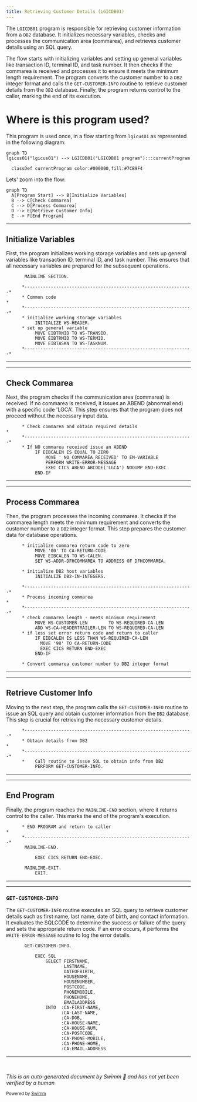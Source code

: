 ```yaml
---
title: Retrieving Customer Details (LGICDB01)
---
```

The <SwmToken path="base/src/lgicdb01.cbl" pos="12:6:6" line-data="       PROGRAM-ID. LGICDB01.">`LGICDB01`</SwmToken> program is responsible for retrieving customer information from a <SwmToken path="base/src/lgicdb01.cbl" pos="130:5:5" line-data="      * initialize DB2 host variables">`DB2`</SwmToken> database. It initializes necessary variables, checks and processes the communication area (commarea), and retrieves customer details using an SQL query.

The flow starts with initializing variables and setting up general variables like transaction ID, terminal ID, and task number. It then checks if the commarea is received and processes it to ensure it meets the minimum length requirement. The program converts the customer number to a <SwmToken path="base/src/lgicdb01.cbl" pos="130:5:5" line-data="      * initialize DB2 host variables">`DB2`</SwmToken> integer format and calls the <SwmToken path="base/src/lgicdb01.cbl" pos="154:3:7" line-data="           PERFORM GET-CUSTOMER-INFO.">`GET-CUSTOMER-INFO`</SwmToken> routine to retrieve customer details from the <SwmToken path="base/src/lgicdb01.cbl" pos="130:5:5" line-data="      * initialize DB2 host variables">`DB2`</SwmToken> database. Finally, the program returns control to the caller, marking the end of its execution.

# Where is this program used?

This program is used once, in a flow starting from `lgicus01` as represented in the following diagram:

```mermaid
graph TD
lgicus01("lgicus01") --> LGICDB01("LGICDB01 program"):::currentProgram

  classDef currentProgram color:#000000,fill:#7CB9F4
```

Lets' zoom into the flow:

```mermaid
graph TD
  A[Program Start] --> B[Initialize Variables]
  B --> C[Check Commarea]
  C --> D[Process Commarea]
  D --> E[Retrieve Customer Info]
  E --> F[End Program]
```

<SwmSnippet path="/base/src/lgicdb01.cbl" line="102">

---

## Initialize Variables

First, the program initializes working storage variables and sets up general variables like transaction ID, terminal ID, and task number. This ensures that all necessary variables are prepared for the subsequent operations.

```cobol
       MAINLINE SECTION.

      *----------------------------------------------------------------*
      * Common code                                                    *
      *----------------------------------------------------------------*
      * initialize working storage variables
           INITIALIZE WS-HEADER.
      * set up general variable
           MOVE EIBTRNID TO WS-TRANSID.
           MOVE EIBTRMID TO WS-TERMID.
           MOVE EIBTASKN TO WS-TASKNUM.
      *----------------------------------------------------------------*
```

---

</SwmSnippet>

<SwmSnippet path="/base/src/lgicdb01.cbl" line="116">

---

## Check Commarea

Next, the program checks if the communication area (commarea) is received. If no commarea is received, it issues an ABEND (abnormal end) with a specific code 'LGCA'. This step ensures that the program does not proceed without the necessary input data.

```cobol
      * Check commarea and obtain required details                     *
      *----------------------------------------------------------------*
      * If NO commarea received issue an ABEND
           IF EIBCALEN IS EQUAL TO ZERO
               MOVE ' NO COMMAREA RECEIVED' TO EM-VARIABLE
               PERFORM WRITE-ERROR-MESSAGE
               EXEC CICS ABEND ABCODE('LGCA') NODUMP END-EXEC
           END-IF
```

---

</SwmSnippet>

<SwmSnippet path="/base/src/lgicdb01.cbl" line="125">

---

## Process Commarea

Then, the program processes the incoming commarea. It checks if the commarea length meets the minimum requirement and converts the customer number to a <SwmToken path="base/src/lgicdb01.cbl" pos="130:5:5" line-data="      * initialize DB2 host variables">`DB2`</SwmToken> integer format. This step prepares the customer data for database operations.

```cobol
      * initialize commarea return code to zero
           MOVE '00' TO CA-RETURN-CODE
           MOVE EIBCALEN TO WS-CALEN.
           SET WS-ADDR-DFHCOMMAREA TO ADDRESS OF DFHCOMMAREA.

      * initialize DB2 host variables
           INITIALIZE DB2-IN-INTEGERS.

      *----------------------------------------------------------------*
      * Process incoming commarea                                      *
      *----------------------------------------------------------------*
      * check commarea length - meets minimum requirement
           MOVE WS-CUSTOMER-LEN        TO WS-REQUIRED-CA-LEN
           ADD WS-CA-HEADERTRAILER-LEN TO WS-REQUIRED-CA-LEN
      * if less set error return code and return to caller
           IF EIBCALEN IS LESS THAN WS-REQUIRED-CA-LEN
             MOVE '98' TO CA-RETURN-CODE
             EXEC CICS RETURN END-EXEC
           END-IF

      * Convert commarea customer number to DB2 integer format
```

---

</SwmSnippet>

<SwmSnippet path="/base/src/lgicdb01.cbl" line="150">

---

## Retrieve Customer Info

Moving to the next step, the program calls the <SwmToken path="base/src/lgicdb01.cbl" pos="154:3:7" line-data="           PERFORM GET-CUSTOMER-INFO.">`GET-CUSTOMER-INFO`</SwmToken> routine to issue an SQL query and obtain customer information from the <SwmToken path="base/src/lgicdb01.cbl" pos="151:9:9" line-data="      * Obtain details from DB2                                        *">`DB2`</SwmToken> database. This step is crucial for retrieving the necessary customer details.

```cobol
      *----------------------------------------------------------------*
      * Obtain details from DB2                                        *
      *----------------------------------------------------------------*
      *    Call routine to issue SQL to obtain info from DB2
           PERFORM GET-CUSTOMER-INFO.

```

---

</SwmSnippet>

<SwmSnippet path="/base/src/lgicdb01.cbl" line="157">

---

## End Program

Finally, the program reaches the <SwmToken path="base/src/lgicdb01.cbl" pos="159:1:3" line-data="       MAINLINE-END.">`MAINLINE-END`</SwmToken> section, where it returns control to the caller. This marks the end of the program's execution.

```cobol
      * END PROGRAM and return to caller                               *
      *----------------------------------------------------------------*
       MAINLINE-END.

           EXEC CICS RETURN END-EXEC.

       MAINLINE-EXIT.
           EXIT.
```

---

</SwmSnippet>

<SwmSnippet path="/base/src/lgicdb01.cbl" line="167">

---

### <SwmToken path="base/src/lgicdb01.cbl" pos="167:1:5" line-data="       GET-CUSTOMER-INFO.">`GET-CUSTOMER-INFO`</SwmToken>

The <SwmToken path="base/src/lgicdb01.cbl" pos="167:1:5" line-data="       GET-CUSTOMER-INFO.">`GET-CUSTOMER-INFO`</SwmToken> routine executes an SQL query to retrieve customer details such as first name, last name, date of birth, and contact information. It evaluates the SQLCODE to determine the success or failure of the query and sets the appropriate return code. If an error occurs, it performs the <SwmToken path="base/src/lgicdb01.cbl" pos="121:3:7" line-data="               PERFORM WRITE-ERROR-MESSAGE">`WRITE-ERROR-MESSAGE`</SwmToken> routine to log the error details.

```cobol
       GET-CUSTOMER-INFO.

           EXEC SQL
               SELECT FIRSTNAME,
                      LASTNAME,
                      DATEOFBIRTH,
                      HOUSENAME,
                      HOUSENUMBER,
                      POSTCODE,
                      PHONEMOBILE,
                      PHONEHOME,
                      EMAILADDRESS
               INTO  :CA-FIRST-NAME,
                     :CA-LAST-NAME,
                     :CA-DOB,
                     :CA-HOUSE-NAME,
                     :CA-HOUSE-NUM,
                     :CA-POSTCODE,
                     :CA-PHONE-MOBILE,
                     :CA-PHONE-HOME,
                     :CA-EMAIL-ADDRESS
```

---

</SwmSnippet>

&nbsp;

*This is an auto-generated document by Swimm 🌊 and has not yet been verified by a human*

<SwmMeta version="3.0.0" repo-id="Z2l0aHViJTNBJTNBY2ljcy1nZW5hcHAtZGVtby1wbmMlM0ElM0FTd2ltbS1EZW1v" repo-name="cics-genapp-demo-pnc"><sup>Powered by [Swimm](/)</sup></SwmMeta>
